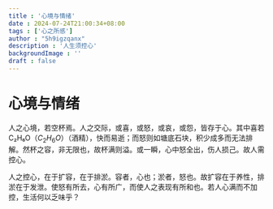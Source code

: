 ```yaml
---
title : '心境与情绪'
date : 2024-07-24T21:00:34+08:00
tags : ['心之所感']
author : "5h9igzqanx"
description : '人生须控心'
backgroundImage : ''
draft : false
---
```


# 心境与情绪

人之心境，若空杯焉。人之交际，或喜，或怒，或哀，或怨，皆存于心。其中喜若C₂H₆O（$C_{2}H_{6}O$）（酒精），快而易逝；而怒则如塘底石块，积少成多而无法排解。然杯之容，非无限也，故杯满则溢。或一瞬，心中怒全出，伤人损己。故人需控心。

人之控心，在于扩容，在于排淤。容者，心也；淤者，怒也。故扩容在于养性，排淤在于发泄。使怒有所去，心有所广，而使人之表现有所和也。若人心满而不加控，生活何以乏味乎？
